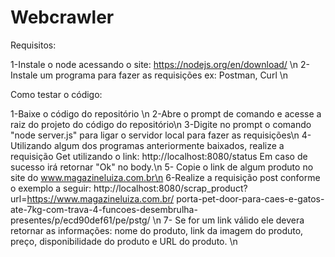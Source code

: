 # Webcrawler

Requisitos:

1-Instale o node acessando o site: https://nodejs.org/en/download/ \n
2-Instale um programa para fazer as requisições ex: Postman, Curl \n

Como testar o código:

1-Baixe o código do repositório \n
2-Abre o prompt de comando e acesse a raiz do projeto do código do repositório\n
3-Digite no prompt o comando "node server.js" para ligar o servidor local para fazer as requisições\n
4-Utilizando algum dos programas anteriormente baixados, realize a requisição Get utilizando o link: http://localhost:8080/status Em caso de sucesso irá retornar "Ok" no body.\n
5- Copie o link de algum produto no site do www.magazineluiza.com.br\n
6-Realize a requisição post conforme o exemplo a seguir: http://localhost:8080/scrap_product?url=https://www.magazineluiza.com.br/ porta-pet-door-para-caes-e-gatos-ate-7kg-com-trava-4-funcoes-desembrulha-presentes/p/ecd90def61/pe/pstg/ \n
7- Se for um link válido ele devera retornar as informações: nome do produto, link da imagem do produto, preço, disponibilidade do produto e URL do produto. \n

